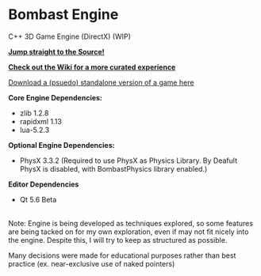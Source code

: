 Bombast Engine
=============

C++ 3D Game Engine (DirectX) (WIP)

[<b>Jump straight to the Source!</b>](https://github.com/jel-massih/BombastEngine/tree/master/Engine/Source)

[<b>Check out the Wiki for a more curated experience</b>](https://github.com/jel-massih/BombastEngine/wiki)

[Download a (psuedo) standalone version of a game here](https://github.com/jel-massih/BombastEngine/releases/tag/0.0.2)

<b>Core Engine Dependencies:</b>
* zlib 1.2.8
* rapidxml 1.13
* lua-5.2.3

<b>Optional Engine Dependencies:</b>
* PhysX 3.3.2 (Required to use PhysX as Physics Library. By Deafult PhysX is disabled, with BombastPhysics library enabled.)

<b>Editor Dependencies</b>
* Qt 5.6 Beta

<br/>
Note: Engine is being developed as techniques explored, so some features are being tacked on for my own exploration, even if may not fit nicely into the engine. Despite this, I will try to keep as structured as possible. 

Many decisions were made for educational purposes rather than best practice (ex. near-exclusive use of naked pointers)

